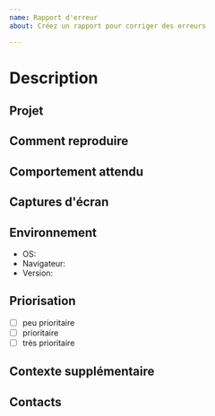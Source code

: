 ```yaml
---
name: Rapport d'erreur
about: Créez un rapport pour corriger des erreurs

---
```

# Description
<!-- Inclure ici une description de l'erreur. -->

## Projet
<!-- Nom du projet -->

## Comment reproduire
<!-- Étapes pour reproduire le comportement:
1. Allez dans «...»
2. Cliquez sur '....'
3. Faites défiler jusqu'à «....»
4. Voir erreur -->

## Comportement attendu
<!-- Une description claire et concise de ce à quoi vous vous attendiez. -->

## Captures d'écran
<!-- Le cas échéant, ajoutez des captures d'écran pour expliquer votre problème. -->

## Environnement
  - OS: <!-- Android -->
  - Navigateur: <!-- internet explorer, chrome, safari -->
  - Version: <!-- 22.2 -->

## Priorisation

- [ ] peu prioritaire 
- [ ] prioritaire
- [ ] très prioritaire

## Contexte supplémentaire
<!-- Ajoutez ici tout autre contexte sur le problème. -->

## Contacts
<!-- Nom(s) et rôle(s) du ou des contacts le cas échéant -->